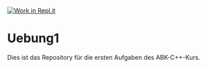 [![Work in Repl.it](https://classroom.github.com/assets/work-in-replit-14baed9a392b3a25080506f3b7b6d57f295ec2978f6f33ec97e36a161684cbe9.svg)](https://classroom.github.com/online_ide?assignment_repo_id=403127&assignment_repo_type=GroupAssignmentRepo)
# Uebung1

Dies ist das Repository für die ersten Aufgaben des ABK-C++-Kurs.
